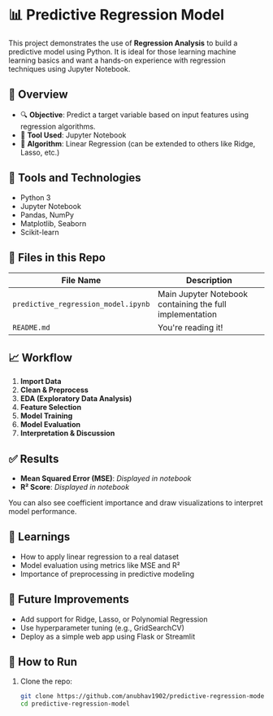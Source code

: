 
# 📊 Predictive Regression Model

This project demonstrates the use of **Regression Analysis** to build a predictive model using Python. It is ideal for those learning machine learning basics and want a hands-on experience with regression techniques using Jupyter Notebook.

## 🚀 Overview

- 🔍 **Objective**: Predict a target variable based on input features using regression algorithms.
- 📁 **Tool Used**: Jupyter Notebook
- 🧠 **Algorithm**: Linear Regression (can be extended to others like Ridge, Lasso, etc.)

## 🧰 Tools and Technologies

- Python 3
- Jupyter Notebook
- Pandas, NumPy
- Matplotlib, Seaborn
- Scikit-learn

## 📂 Files in this Repo

| File Name                         | Description                           |
|----------------------------------|---------------------------------------|
| `predictive_regression_model.ipynb` | Main Jupyter Notebook containing the full implementation |
| `README.md`                      | You're reading it!                    |

## 📈 Workflow

1. **Import Data**
2. **Clean & Preprocess**
3. **EDA (Exploratory Data Analysis)**
4. **Feature Selection**
5. **Model Training**
6. **Model Evaluation**
7. **Interpretation & Discussion**

## ✅ Results

- **Mean Squared Error (MSE)**: _Displayed in notebook_
- **R² Score**: _Displayed in notebook_

You can also see coefficient importance and draw visualizations to interpret model performance.

## 🧠 Learnings

- How to apply linear regression to a real dataset
- Model evaluation using metrics like MSE and R²
- Importance of preprocessing in predictive modeling

## 📌 Future Improvements

- Add support for Ridge, Lasso, or Polynomial Regression
- Use hyperparameter tuning (e.g., GridSearchCV)
- Deploy as a simple web app using Flask or Streamlit

## 📎 How to Run

1. Clone the repo:
   ```bash
   git clone https://github.com/anubhav1902/predictive-regression-model.git
   cd predictive-regression-model
